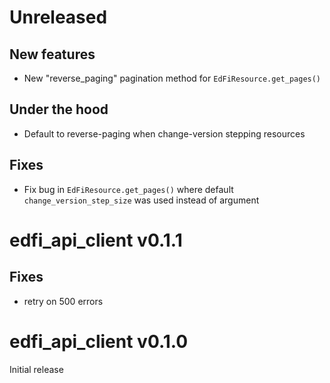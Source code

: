 # Unreleased
## New features
- New "reverse_paging" pagination method for `EdFiResource.get_pages()`

## Under the hood
- Default to reverse-paging when change-version stepping resources

## Fixes
- Fix bug in `EdFiResource.get_pages()` where default `change_version_step_size` was used instead of argument

# edfi_api_client v0.1.1
## Fixes
- retry on 500 errors

# edfi_api_client v0.1.0
Initial release